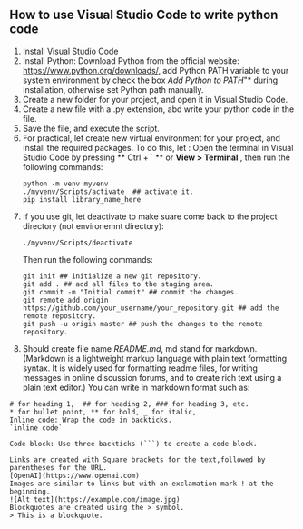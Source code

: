 ## How to use Visual Studio Code to write python code

1. Install Visual Studio Code
2. Install Python: Download Python from the official website: https://www.python.org/downloads/, add Python PATH variable to your system environment by check the box _Add Python to PATH_"\* during installation, otherwise set Python path manually.
3. Create a new folder for your project, and open it in Visual Studio Code.
4. Create a new file with a .py extension, abd write your python code in the file.
5. Save the file, and execute the script.
6. For practical, let create new virtual environment for your project, and install the required packages. To do this, let : Open the terminal in Visual Studio Code by pressing ** Ctrl + ` **
   or **View > Terminal** , then run the following commands:
   ```
   python -m venv myvenv
   ./myvenv/Scripts/activate  ## activate it.
   pip install library_name_here
   ```
7. If you use git, let deactivate to make suare come back to the project directory (not environemnt directory):
   ```
   ./myvenv/Scripts/deactivate
   ```
   Then run the following commands:
   ```
   git init ## initialize a new git repository.
   git add . ## add all files to the staging area.
   git commit -m "Initial commit" ## commit the changes.
   git remote add origin https://github.com/your_username/your_repository.git ## add the remote repository.
   git push -u origin master ## push the changes to the remote repository.
   ```
8. Should create file name _README.md_, md stand for markdown. (Markdown is a lightweight markup language with plain text formatting syntax. It is widely used for formatting readme files, for writing messages in online discussion forums, and to create rich text using a plain text editor.) You can write in markdown format such as:

````
# for heading 1,  ## for heading 2, ### for heading 3, etc.
* for bullet point, ** for bold, _ for italic,
Inline code: Wrap the code in backticks.
`inline code`

Code block: Use three backticks (```) to create a code block.

Links are created with Square brackets for the text,followed by parentheses for the URL.
[OpenAI](https://www.openai.com)
Images are similar to links but with an exclamation mark ! at the beginning.
![Alt text](https://example.com/image.jpg)
Blockquotes are created using the > symbol.
> This is a blockquote.


````
